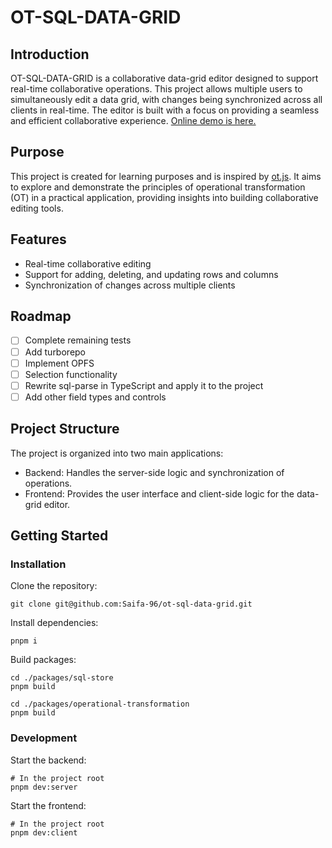 # OT-SQL-DATA-GRID
## Introduction
OT-SQL-DATA-GRID is a collaborative data-grid editor designed to support real-time collaborative operations. This project allows multiple users to simultaneously edit a data grid, with changes being synchronized across all clients in real-time. The editor is built with a focus on providing a seamless and efficient collaborative experience.
[Online demo is here.](http://124.223.88.106/)

## Purpose
This project is created for learning purposes and is inspired by [ot.js](https://github.com/Operational-Transformation/operational-transformation.github.com). It aims to explore and demonstrate the principles of operational transformation (OT) in a practical application, providing insights into building collaborative editing tools.

## Features
- Real-time collaborative editing
- Support for adding, deleting, and updating rows and columns
- Synchronization of changes across multiple clients

## Roadmap
- [ ] Complete remaining tests
- [ ] Add turborepo
- [ ] Implement OPFS
- [ ] Selection functionality
- [ ] Rewrite sql-parse in TypeScript and apply it to the project
- [ ] Add other field types and controls

## Project Structure
The project is organized into two main applications:

- Backend: Handles the server-side logic and synchronization of operations.
- Frontend: Provides the user interface and client-side logic for the data-grid editor.

## Getting Started
### Installation
Clone the repository:
```
git clone git@github.com:Saifa-96/ot-sql-data-grid.git
```

Install dependencies:
```
pnpm i
```

Build packages:
```
cd ./packages/sql-store
pnpm build

cd ./packages/operational-transformation
pnpm build
```

### Development
Start the backend:
```
# In the project root
pnpm dev:server
```

Start the frontend:
```
# In the project root
pnpm dev:client
```
